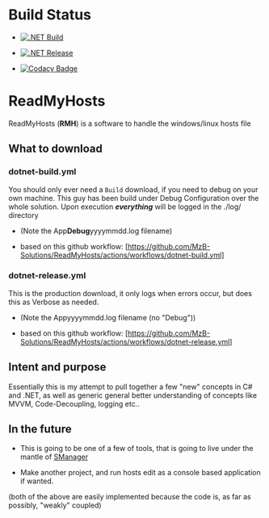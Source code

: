 
# Build Status

- [![.NET Build](https://github.com/MzB-Solutions/ReadMyHosts/actions/workflows/dotnet-build.yml/badge.svg)](https://github.com/MzB-Solutions/ReadMyHosts/actions/workflows/dotnet-build.yml)

- [![.NET Release](https://github.com/MzB-Solutions/ReadMyHosts/actions/workflows/dotnet-release.yml/badge.svg)](https://github.com/MzB-Solutions/ReadMyHosts/actions/workflows/dotnet-release.yml)

- [![Codacy Badge](https://app.codacy.com/project/badge/Grade/03080d3aed254c54b49ed7e18b59f996)](https://www.codacy.com/gh/MzB-Solutions/ReadMyHosts/dashboard?utm_source=github.com&amp;utm_medium=referral&amp;utm_content=MzB-Solutions/ReadMyHosts&amp;utm_campaign=Badge_Grade)

# ReadMyHosts

ReadMyHosts (**RMH**) is a software to handle the windows/linux hosts file

## What to download

### dotnet-build.yml

You should only ever need a `Build` download, if you need to debug on your own machine.
This guy has been build under Debug Configuration over the whole solution. 
Upon execution ***everything*** will be logged in the ./log/ directory
  - (Note the App**Debug**yyyymmdd.log filename)

  - based on this github workflow: [https://github.com/MzB-Solutions/ReadMyHosts/actions/workflows/dotnet-build.yml]

### dotnet-release.yml

This is the production download, it only logs when errors occur,
but does this as Verbose as needed.
  - (Note the Appyyyymmdd.log filename (no "Debug"))

  - based on this github workflow: [https://github.com/MzB-Solutions/ReadMyHosts/actions/workflows/dotnet-release.yml]

## Intent and purpose

Essentially this is my attempt to pull together a few "new" concepts in C# and .NET,
as well as generic general better understanding of concepts like MVVM, Code-Decoupling,
logging etc..

## In the future

  - This is going to be one of a few of tools, that is going to live under the mantle 
    of [SManager](https://github.com/MzB-Solutions/SManager)

  - Make another project, and run hosts edit as a console based application if wanted.

(both of the above are easily implemented because the code is, as far as possibly,
 "weakly" coupled)